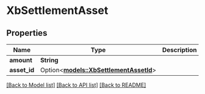 # XbSettlementAsset

## Properties

Name | Type | Description | Notes
------------ | ------------- | ------------- | -------------
**amount** | **String** |  | 
**asset_id** | Option<[**models::XbSettlementAssetId**](XBSettlementAssetID.md)> |  | [optional]

[[Back to Model list]](../README.md#documentation-for-models) [[Back to API list]](../README.md#documentation-for-api-endpoints) [[Back to README]](../README.md)


